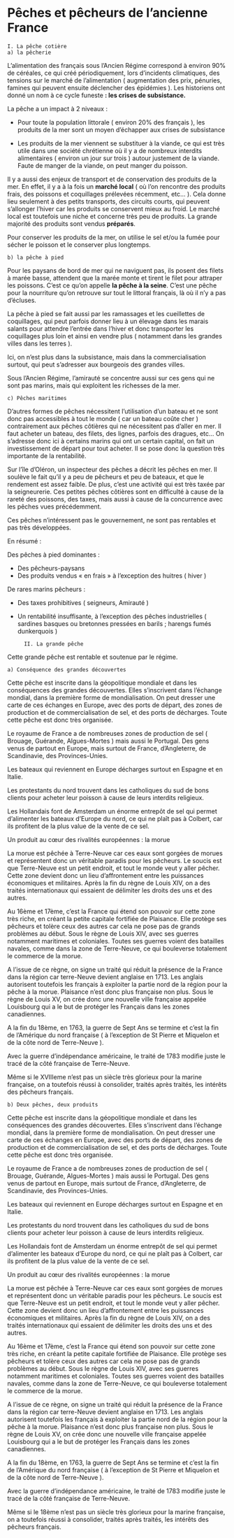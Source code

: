 # Pêches et pêcheurs de l’ancienne France
	I. La pêche cotière
	a) la pêcherie 
	
L’alimentation des français sous l’Ancien Régime correspond à environ 90% de céréales, ce qui créé périodiquement, lors d’incidents climatiques, des tensions sur le marché de l’alimentation ( augmentation des prix, pénuries, famines qui peuvent ensuite déclencher des épidémies ). Les historiens ont donné un nom à ce cycle funeste **: les crises de subsistance.**

La pêche a un impact à 2 niveaux :

- Pour toute la population littorale ( environ 20% des français ), les produits de la mer sont un moyen d’échapper aux crises de subsistance

- Les produits de la mer viennent se substituer à la viande, ce qui est très utile dans une société chrétienne où il y a de nombreux interdits alimentaires ( environ un jour sur trois ) autour justement de la viande. Faute de manger de la viande, on peut manger du poisson.

Il y a aussi des enjeux de transport et de conservation des produits de la mer. En effet, il y a à la fois un **marché local** ( où l’on rencontre des produits frais, des poissons et coquillages prélevées récemment, etc… ). Cela donne lieu seulement à des petits transports, des circuits courts, qui peuvent s’allonger l’hiver car les produits se conservent mieux au froid. Le marché local est toutefois une niche et concerne très peu de produits. La grande majorité des produits sont vendus **préparés**.

Pour conserver les produits de la mer, on utilise le sel et/ou la fumée pour sécher le poisson et le conserver plus longtemps.

	b) la pêche à pied        

Pour les paysans de bord de mer qui ne naviguent pas, ils posent des filets à marée basse, attendent que la marée monte et tirent le filet pour attraper les poissons. C’est ce qu’on appelle **la pêche à la seine**. C’est une pêche pour la nourriture qu’on retrouve sur tout le littoral français, là où il n’y a pas d’écluses.

La pêche à pied se fait aussi par les ramassages et les cueillettes de coquillages, qui peut parfois donner lieu à un élevage dans les marais salants pour attendre l’entrée dans l’hiver et donc transporter les coquillages plus loin et ainsi en vendre plus ( notamment dans les grandes villes dans les terres ).

Ici, on n’est plus dans la subsistance, mais dans la commercialisation surtout, qui peut s’adresser aux bourgeois des grandes villes.

Sous l’Ancien Régime, l’amirauté se concentre aussi sur ces gens qui ne sont pas marins, mais qui exploitent les richesses de la mer.

	c) Pêches maritimes
	
D’autres formes de pêches nécessitent l’utilisation d’un bateau et ne sont donc pas accessibles à tout le monde ( car un bateau coûte cher ) contrairement aux pêches côtières qui ne nécessitent pas d’aller en mer. Il faut acheter un bateau, des filets, des lignes, parfois des dragues, etc… On s’adresse donc ici à certains marins qui ont un certain capital, on fait un investissement de départ pour tout acheter. Il se pose donc la question très importante de la rentabilité.

Sur l’île d’Oléron, un inspecteur des pêches a décrit les pêches en mer. Il soulève le fait qu’il y a peu de pêcheurs et peu de bateaux, et que le rendement est assez faible. De plus, c’est une activité qui est très taxée par la seigneurerie. Ces petites pêches côtières sont en difficulté à cause de la rareté des poissons, des taxes, mais aussi à cause de la concurrence avec les pêches vues précédemment.

Ces pêches n’intéressent pas le gouvernement, ne sont pas rentables et pas très développées.

En résumé :

Des pêches à pied dominantes :
- Des pêcheurs-paysans
- Des produits vendus « en frais » à l’exception des huitres ( hiver )

De rares marins pêcheurs :
- Des taxes prohibitives ( seigneurs, Amirauté )
- Un rentabilité insuffisante, à l’exception des pêches industrielles ( sardines basques ou bretonnes pressées en barils ; harengs fumés dunkerquois )

		II. La grande pêche 

Cette grande pêche est rentable et soutenue par le régime. 

	a) Conséquence des grandes découvertes
	
Cette pêche est inscrite dans la géopolitique mondiale et dans les conséquences des grandes découvertes. Elles s’inscrivent dans l’échange mondial, dans la première forme de mondialisation. On peut dresser une carte de ces échanges en Europe, avec des ports de départ, des zones de production et de commercialisation de sel, et des ports de décharges. Toute cette pêche est donc très organisée.

Le royaume de France a de nombreuses zones de production de sel ( Brouage, Guérande, Algues-Mortes ) mais aussi le Portugal. Des gens venus de partout en Europe, mais surtout de France, d’Angleterre, de Scandinavie, des Provinces-Unies.

Les bateaux qui reviennent en Europe décharges surtout en Espagne et en Italie.

Les protestants du nord trouvent dans les catholiques du sud de bons clients pour acheter leur poisson à cause de leurs interdits religieux.

Les Hollandais font de Amsterdam un énorme entrepôt de sel qui permet d’alimenter les bateaux d’Europe du nord, ce qui ne plaît pas à Colbert, car ils profitent de la plus value de la vente de ce sel.

Un produit au cœur des rivalités européennes : la morue

La morue est pêchée à Terre-Neuve car ces eaux sont gorgées de morues et représentent donc un véritable paradis pour les pêcheurs. Le soucis est que Terre-Neuve est un petit endroit, et tout le monde veut y aller pêcher. Cette zone devient donc un lieu d’affrontement entre les puissances économiques et militaires. Après la fin du règne de Louis XIV, on a des traités internationaux qui essaient de délimiter les droits des uns et des autres.

Au 16ème et 17ème, c’est la France qui étend son pouvoir sur cette zone très riche, en créant la petite capitale fortifiée de Plaisance. Elle protège ses pêcheurs et tolère ceux des autres car cela ne pose pas de grands problèmes au début. Sous le règne de Louis XIV, avec ses guerres notamment maritimes et coloniales. Toutes ses guerres voient des batailles navales, comme dans la zone de Terre-Neuve, ce qui bouleverse totalement le commerce de la morue.

A l’issue de ce règne, on signe un traité qui réduit la présence de la France dans la région car terre-Neuve devient anglaise en 1713. Les anglais autorisent toutefois les français à exploiter la partie nord de la région pour la pêche à la morue. Plaisance n’est donc plus française non plus. Sous le règne de Louis XV, on crée donc une nouvelle ville française appelée Louisbourg qui a le but de protéger les Français dans les zones canadiennes.

A la fin du 18ème, en 1763, la guerre de Sept Ans se termine et c’est la fin de l’Amérique du nord française ( à l’exception de St Pierre et Miquelon et de la côte nord de Terre-Neuve ).

Avec la guerre d’indépendance américaine, le traité de 1783 modifie juste le tracé de la côté française de Terre-Neuve.

Même si le XVIIIeme n’est pas un siècle très glorieux pour la marine française, on a toutefois réussi à consolider, traités après traités, les intérêts des pêcheurs français.

	b) Deux pêches, deux produits 
	
   Cette pêche est inscrite dans la géopolitique mondiale et dans les conséquences des grandes découvertes. Elles s’inscrivent dans l’échange mondial, dans la première forme de mondialisation. On peut dresser une carte de ces échanges en Europe, avec des ports de départ, des zones de production et de commercialisation de sel, et des ports de décharges. Toute cette pêche est donc très organisée.

Le royaume de France a de nombreuses zones de production de sel ( Brouage, Guérande, Algues-Mortes ) mais aussi le Portugal. Des gens venus de partout en Europe, mais surtout de France, d’Angleterre, de Scandinavie, des Provinces-Unies.

Les bateaux qui reviennent en Europe décharges surtout en Espagne et en Italie.

Les protestants du nord trouvent dans les catholiques du sud de bons clients pour acheter leur poisson à cause de leurs interdits religieux.

Les Hollandais font de Amsterdam un énorme entrepôt de sel qui permet d’alimenter les bateaux d’Europe du nord, ce qui ne plaît pas à Colbert, car ils profitent de la plus value de la vente de ce sel.

Un produit au cœur des rivalités européennes : la morue

La morue est pêchée à Terre-Neuve car ces eaux sont gorgées de morues et représentent donc un véritable paradis pour les pêcheurs. Le soucis est que Terre-Neuve est un petit endroit, et tout le monde veut y aller pêcher. Cette zone devient donc un lieu d’affrontement entre les puissances économiques et militaires. Après la fin du règne de Louis XIV, on a des traités internationaux qui essaient de délimiter les droits des uns et des autres.

Au 16ème et 17ème, c’est la France qui étend son pouvoir sur cette zone très riche, en créant la petite capitale fortifiée de Plaisance. Elle protège ses pêcheurs et tolère ceux des autres car cela ne pose pas de grands problèmes au début. Sous le règne de Louis XIV, avec ses guerres notamment maritimes et coloniales. Toutes ses guerres voient des batailles navales, comme dans la zone de Terre-Neuve, ce qui bouleverse totalement le commerce de la morue.

A l’issue de ce règne, on signe un traité qui réduit la présence de la France dans la région car terre-Neuve devient anglaise en 1713. Les anglais autorisent toutefois les français à exploiter la partie nord de la région pour la pêche à la morue. Plaisance n’est donc plus française non plus. Sous le règne de Louis XV, on crée donc une nouvelle ville française appelée Louisbourg qui a le but de protéger les Français dans les zones canadiennes.

A la fin du 18ème, en 1763, la guerre de Sept Ans se termine et c’est la fin de l’Amérique du nord française ( à l’exception de St Pierre et Miquelon et de la côte nord de Terre-Neuve ).

Avec la guerre d’indépendance américaine, le traité de 1783 modifie juste le tracé de la côté française de Terre-Neuve.

Même si le 18ème n’est pas un siècle très glorieux pour la marine française, on a toutefois réussi à consolider, traités après traités, les intérêts des pêcheurs français.